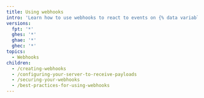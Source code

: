 ```yaml
---
title: Using webhooks
intro: 'Learn how to use webhooks to react to events on {% data variables.product.company_short %}.'
versions:
  fpt: '*'
  ghes: '*'
  ghae: '*'
  ghec: '*'
topics:
  - Webhooks
children:
  - /creating-webhooks
  - /configuring-your-server-to-receive-payloads
  - /securing-your-webhooks
  - /best-practices-for-using-webhooks
---
```


